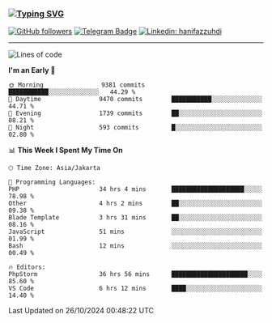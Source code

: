 ### [![Typing SVG](https://readme-typing-svg.herokuapp.com?font=lato&size=22&lines=Hi+There+👋)](https://git.io/typing-svg) 

[![GitHub followers](https://img.shields.io/github/followers/hanifazzuhdi?label=Follow&style=social)](https://github.com/hanifazzuhdi/?tab=follow) 
[![Telegram Badge](https://img.shields.io/badge/-hanif0198-blue?style=social&logo=telegram&link=https://www.t.me/hanif0198/)](https://www.t.me/hanif0198/) 
[![Linkedin: hanifazzuhdi](https://img.shields.io/badge/-hanifazzuhdi-blue?style=flat-square&logo=Linkedin&logoColor=white&link=https://www.linkedin.com/in/hanif-az-zuhdi-69688019b/)](https://www.linkedin.com/in/hanif-az-zuhdi-69688019b/) 

<hr/>

<!--START_SECTION:waka-->
![Lines of code](https://img.shields.io/badge/From%20Hello%20World%20I%27ve%20Written-72.0%20million%20lines%20of%20code-blue)

**I'm an Early 🐤** 

```text
🌞 Morning                9381 commits        ███████████░░░░░░░░░░░░░░   44.29 % 
🌆 Daytime                9470 commits        ███████████░░░░░░░░░░░░░░   44.71 % 
🌃 Evening                1739 commits        ██░░░░░░░░░░░░░░░░░░░░░░░   08.21 % 
🌙 Night                  593 commits         █░░░░░░░░░░░░░░░░░░░░░░░░   02.80 % 
```


📊 **This Week I Spent My Time On** 

```text
🕑︎ Time Zone: Asia/Jakarta

💬 Programming Languages: 
PHP                      34 hrs 4 mins       ████████████████████░░░░░   78.98 % 
Other                    4 hrs 2 mins        ██░░░░░░░░░░░░░░░░░░░░░░░   09.38 % 
Blade Template           3 hrs 31 mins       ██░░░░░░░░░░░░░░░░░░░░░░░   08.16 % 
JavaScript               51 mins             ░░░░░░░░░░░░░░░░░░░░░░░░░   01.99 % 
Bash                     12 mins             ░░░░░░░░░░░░░░░░░░░░░░░░░   00.49 % 

🔥 Editors: 
PhpStorm                 36 hrs 56 mins      █████████████████████░░░░   85.60 % 
VS Code                  6 hrs 12 mins       ████░░░░░░░░░░░░░░░░░░░░░   14.40 % 
```


 Last Updated on 26/10/2024 00:48:22 UTC
<!--END_SECTION:waka-->
